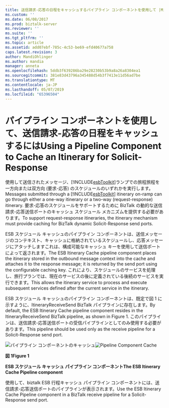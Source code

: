 ```yaml
---
title: 送信請求-応答の日程をキャッシュするパイプライン コンポーネントを使用して |Microsoft Docs
ms.custom: ''
ms.date: 06/08/2017
ms.prod: biztalk-server
ms.reviewer: ''
ms.suite: ''
ms.tgt_pltfrm: ''
ms.topic: article
ms.assetid: add07ebf-785c-4c53-be69-efd40677a758
caps.latest.revision: 3
author: MandiOhlinger
ms.author: mandia
manager: anneta
ms.openlocfilehash: 5ddb3f639286ba29e28230b53b9a8a26a8304ea1
ms.sourcegitcommit: 381e83d43796a345488d54b3f7413e11d56ad7be
ms.translationtype: MT
ms.contentlocale: ja-JP
ms.lasthandoff: 05/07/2019
ms.locfileid: "65396504"
---
```

# <a name="using-a-pipeline-component-to-cache-an-itinerary-for-solicit-response"></a><span data-ttu-id="b3691-102">パイプライン コンポーネントを使用して、送信請求-応答の日程をキャッシュするには</span><span class="sxs-lookup"><span data-stu-id="b3691-102">Using a Pipeline Component to Cache an Itinerary for Solicit-Response</span></span>
<span data-ttu-id="b3691-103">使用して送信されたメッセージ、[!INCLUDE[esbToolkit](../includes/esbtoolkit-md.md)]ランプでの旅程旅程を一方向または双方向 (要求-応答) のスケジュールのいずれかを実行します。</span><span class="sxs-lookup"><span data-stu-id="b3691-103">Messages submitted through a [!INCLUDE[esbToolkit](../includes/esbtoolkit-md.md)] itinerary on-ramp can go through either a one-way itinerary or a two-way (request-response) itinerary.</span></span> <span data-ttu-id="b3691-104">要求-応答のスケジュールをサポートするために BizTalk の動的な送信請求-応答送信ポートのキャッシュ スケジュール メカニズムを提供する必要があります。</span><span class="sxs-lookup"><span data-stu-id="b3691-104">To support request-response itineraries, the itinerary mechanism must provide caching for BizTalk dynamic Solicit-Response send ports.</span></span>  
  
 <span data-ttu-id="b3691-105">ESB スケジュール キャッシュのパイプライン コンポーネントは、送信メッセージのコンテキスト、キャッシュに格納されているスケジュールし、応答メッセージにアタッチしますこれは、構成可能なキャッシュ キーを使用して送信ポートによって返されます。</span><span class="sxs-lookup"><span data-stu-id="b3691-105">The ESB Itinerary Cache pipeline component places the itinerary stored in the outbound message context into the cache and attaches it to the response message; it is returned by the send port using the configurable caching key.</span></span> <span data-ttu-id="b3691-106">これにより、スケジュールのサービスを処理し、旅行プランでは、現在のサービスの後に定義されている後続のサービスを実行できます。</span><span class="sxs-lookup"><span data-stu-id="b3691-106">This allows the itinerary service to process and execute subsequent services defined after the current service in the itinerary.</span></span>  
  
 <span data-ttu-id="b3691-107">ESB スケジュール キャッシュのパイプライン コンポーネントは、既定で図 1 に示すように、ItineraryReceiveSend BizTalk パイプラインに存在します。</span><span class="sxs-lookup"><span data-stu-id="b3691-107">By default, the ESB Itinerary Cache pipeline component resides in the ItineraryReceiveSend BizTalk pipeline, as shown in Figure 1.</span></span> <span data-ttu-id="b3691-108">このパイプラインは、送信請求-応答送信ポートの受信パイプラインとしてのみ使用する必要があります。</span><span class="sxs-lookup"><span data-stu-id="b3691-108">This pipeline should be used only as the receive pipeline for a Solicit-Response send port.</span></span>  
  
 <span data-ttu-id="b3691-109">![パイプライン コンポーネントのキャッシュ](../esb-toolkit/media/ch4-pipelinecomponentcache.gif "Ch4 PipelineComponentCache")</span><span class="sxs-lookup"><span data-stu-id="b3691-109">![Pipeline Component Cache](../esb-toolkit/media/ch4-pipelinecomponentcache.gif "Ch4-PipelineComponentCache")</span></span>  
  
 <span data-ttu-id="b3691-110">**図 1**</span><span class="sxs-lookup"><span data-stu-id="b3691-110">**Figure 1**</span></span>  
  
 <span data-ttu-id="b3691-111">**ESB スケジュール キャッシュ パイプライン コンポーネント**</span><span class="sxs-lookup"><span data-stu-id="b3691-111">**The ESB Itinerary Cache Pipeline component**</span></span>  
  
 <span data-ttu-id="b3691-112">使用して、biztalk ESB 行程キャッシュ パイプライン コンポーネントには、送信請求-応答送信ポートのパイプラインが表示されます。</span><span class="sxs-lookup"><span data-stu-id="b3691-112">Use the ESB Itinerary Cache Pipeline component in a BizTalk receive pipeline for a Solicit-Response send port.</span></span>
